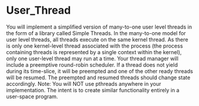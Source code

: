 # User_Thread
You will implement a simplified version of many-to-one user level threads in the form of a library
called Simple Threads.
In the many-to-one model for user level threads, all threads execute on the same kernel thread. 
As there is only one kernel-level thread associated with the process (the process containing threads is
represented by a single context within the kernel), only one user-level thread may run at a time.
Your thread manager will include a preemptive round-robin scheduler. If a thread does not yield during its time-slice, it will be preempted and one of the other ready threads will be resumed. 
The preempted and resumed threads should change state accordingly.
Note: You will NOT use pthreads anywhere in your implementation.
The intent is to create similar functionality entirely in a user-space program.
